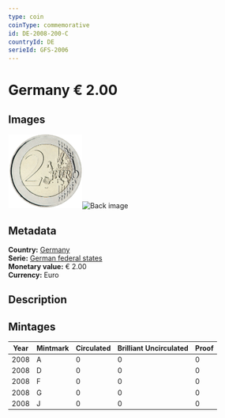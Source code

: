 ```yaml
---
type: coin
coinType: commemorative
id: DE-2008-200-C
countryId: DE
serieId: GFS-2006
---
```


# Germany € 2.00

## Images

<img src="../../Images/common-2007-200.png" height="150" alt="Front image"><img src="Images/DE-2008-200-000.png" height="150" alt="Back image">

## Metadata

**Country:** [Germany](../../Countries/Germany/index.md)\
**Serie:** [German federal states](index.md)\
**Monetary value:** € 2.00\
**Currency:** Euro

## Description


## Mintages

| Year | Mintmark | Circulated | Brilliant Uncirculated | Proof |
| ---- | -------- | ---------- | ---------------------- | ----- |
| 2008 | A | 0| 0 | 0 |
| 2008 | D | 0| 0 | 0 |
| 2008 | F | 0| 0 | 0 |
| 2008 | G | 0| 0 | 0 |
| 2008 | J | 0| 0 | 0 |
